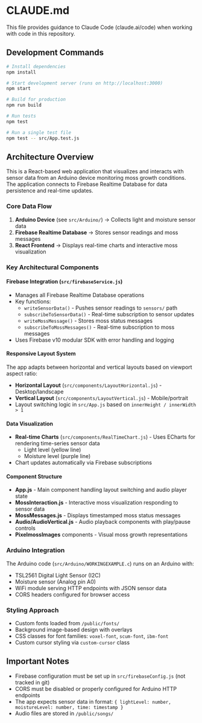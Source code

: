 # CLAUDE.md

This file provides guidance to Claude Code (claude.ai/code) when working with code in this repository.

## Development Commands

```bash
# Install dependencies
npm install

# Start development server (runs on http://localhost:3000)
npm start

# Build for production
npm run build

# Run tests
npm test

# Run a single test file
npm test -- src/App.test.js
```

## Architecture Overview

This is a React-based web application that visualizes and interacts with sensor data from an Arduino device monitoring moss growth conditions. The application connects to Firebase Realtime Database for data persistence and real-time updates.

### Core Data Flow
1. **Arduino Device** (see `src/Arduino/`) → Collects light and moisture sensor data
2. **Firebase Realtime Database** → Stores sensor readings and moss messages
3. **React Frontend** → Displays real-time charts and interactive moss visualization

### Key Architectural Components

#### Firebase Integration (`src/firebaseService.js`)
- Manages all Firebase Realtime Database operations
- Key functions:
  - `writeSensorData()` - Pushes sensor readings to `sensors/` path
  - `subscribeToSensorData()` - Real-time subscription to sensor updates
  - `writeMossMessage()` - Stores moss status messages
  - `subscribeToMossMessages()` - Real-time subscription to moss messages
- Uses Firebase v10 modular SDK with error handling and logging

#### Responsive Layout System
The app adapts between horizontal and vertical layouts based on viewport aspect ratio:
- **Horizontal Layout** (`src/components/LayoutHorizontal.js`) - Desktop/landscape
- **Vertical Layout** (`src/components/LayoutVertical.js`) - Mobile/portrait
- Layout switching logic in `src/App.js` based on `innerHeight / innerWidth > 1`

#### Data Visualization
- **Real-time Charts** (`src/components/RealTimeChart.js`) - Uses ECharts for rendering time-series sensor data
  - Light level (yellow line)
  - Moisture level (purple line)
- Chart updates automatically via Firebase subscriptions

#### Component Structure
- **App.js** - Main component handling layout switching and audio player state
- **MossInteraction.js** - Interactive moss visualization responding to sensor data
- **MossMessages.js** - Displays timestamped moss status messages
- **Audio/AudioVertical.js** - Audio playback components with play/pause controls
- **PixelmossImages** components - Visual moss growth representations

### Arduino Integration
The Arduino code (`src/Arduino/WORKINGEXAMPLE.c`) runs on an Arduino with:
- TSL2561 Digital Light Sensor (I2C)
- Moisture sensor (Analog pin A0)
- WiFi module serving HTTP endpoints with JSON sensor data
- CORS headers configured for browser access

### Styling Approach
- Custom fonts loaded from `/public/fonts/`
- Background image-based design with overlays
- CSS classes for font families: `voxel-font`, `scum-font`, `ibm-font`
- Custom cursor styling via `custom-cursor` class

## Important Notes

- Firebase configuration must be set up in `src/firebaseConfig.js` (not tracked in git)
- CORS must be disabled or properly configured for Arduino HTTP endpoints
- The app expects sensor data in format: `{ lightLevel: number, moistureLevel: number, time: timestamp }`
- Audio files are stored in `/public/songs/`